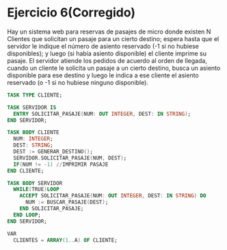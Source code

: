 # Ejercicio 6(Corregido)

Hay un sistema web para reservas de pasajes de micro donde existen N Clientes que solicitan un pasaje para un cierto destino; espera hasta que el servidor le indique el número de asiento reservado (-1 si no hubiese disponibles); y luego (si había asiento disponible) el cliente imprime su pasaje. El servidor atiende los pedidos de acuerdo al orden de llegada, cuando un cliente le solicita un pasaje a un cierto destino, busca un asiento disponible para ese destino y luego le indica a ese cliente el asiento reservado (o -1 si no hubiese ninguno disponible).

```ada
TASK TYPE CLIENTE;

TASK SERVIDOR IS
  ENTRY SOLICITAR_PASAJE(NUM: OUT INTEGER, DEST: IN STRING);
END SERVIDOR;

TASK BODY CLIENTE
  NUM: INTEGER;
  DEST: STRING;
  DEST := GENERAR_DESTINO();
  SERVIDOR.SOLICITAR_PASAJE(NUM, DEST);
  IF(NUM != -1) //IMPRIMIR PASAJE
END CLIENTE;

TASK BODY SERVIDOR
  WHILE(TRUE)LOOP
    ACCEPT SOLICITAR_PASAJE(NUM: OUT INTEGER, DEST: IN STRING) DO
      NUM := BUSCAR_PASAJE(DEST);
    END SOLICITAR_PASAJE;
  END LOOP;
END SERVIDOR;

VAR
  CLIENTES = ARRAY(1..A) OF CLIENTE;
```
